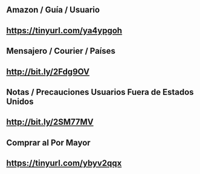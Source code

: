 Amazon / Guía / Usuario
---------------
https://tinyurl.com/ya4ypgoh
---------------
Mensajero / Courier / Países
---------------
http://bit.ly/2Fdg9OV
---------------
Notas / Precauciones Usuarios Fuera de Estados Unidos
---------------
http://bit.ly/2SM77MV
---------------
Comprar al Por Mayor
---------------
https://tinyurl.com/ybyv2qqx
---------------
